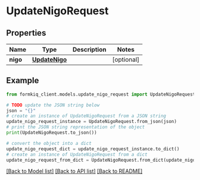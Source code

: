 # UpdateNigoRequest


## Properties

Name | Type | Description | Notes
------------ | ------------- | ------------- | -------------
**nigo** | [**UpdateNigo**](UpdateNigo.md) |  | [optional] 

## Example

```python
from formkiq_client.models.update_nigo_request import UpdateNigoRequest

# TODO update the JSON string below
json = "{}"
# create an instance of UpdateNigoRequest from a JSON string
update_nigo_request_instance = UpdateNigoRequest.from_json(json)
# print the JSON string representation of the object
print(UpdateNigoRequest.to_json())

# convert the object into a dict
update_nigo_request_dict = update_nigo_request_instance.to_dict()
# create an instance of UpdateNigoRequest from a dict
update_nigo_request_from_dict = UpdateNigoRequest.from_dict(update_nigo_request_dict)
```
[[Back to Model list]](../README.md#documentation-for-models) [[Back to API list]](../README.md#documentation-for-api-endpoints) [[Back to README]](../README.md)


